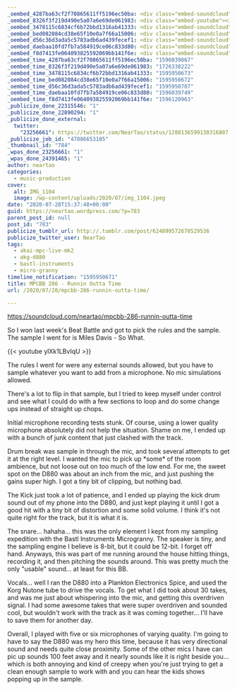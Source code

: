 ```yaml
---
_oembed_4287ba63cf2f70865611ff5196ec50ba: <div class="embed-soundcloud"><iframe title="MPCBB 286 - Runnin Outta Time by NearTao" width="100" height="150" scrolling="no" frameborder="no" src="https://w.soundcloud.com/player/?visual=true&url=https%3A%2F%2Fapi.soundcloud.com%2Ftracks%2F866012665&show_artwork=true&maxwidth=100&maxheight=150&dnt=1"></iframe></div>
_oembed_8326f3f219d490e5a07a6e69de061983: <div class="embed-youtube"><iframe title="Miles Davis - So What (Official Audio)" width="750" height="422" src="https://www.youtube.com/embed/ylXk1LBvIqU?feature=oembed" frameborder="0" allow="accelerometer; autoplay; clipboard-write; encrypted-media; gyroscope; picture-in-picture; web-share" referrerpolicy="strict-origin-when-cross-origin" allowfullscreen></iframe></div>
_oembed_3478115c6834cf6b72bbd1316ab41333: <div class="embed-soundcloud"><iframe title="MPCBB 286 - Runnin Outta Time by NearTao" width="580" height="400" scrolling="no" frameborder="no" src="https://w.soundcloud.com/player/?visual=true&url=https%3A%2F%2Fapi.soundcloud.com%2Ftracks%2F866012665&show_artwork=true&maxwidth=580&maxheight=870&dnt=1"></iframe></div>
_oembed_bed082084cd38e65f10e0a7f66a15006: <div class="embed-soundcloud"><iframe title="MPCBB 286 - Runnin Outta Time by NearTao" width="805" height="400" scrolling="no" frameborder="no" src="https://w.soundcloud.com/player/?visual=true&url=https%3A%2F%2Fapi.soundcloud.com%2Ftracks%2F866012665&show_artwork=true&maxwidth=805&maxheight=1000&dnt=1"></iframe></div>
_oembed_d56c36d3ada5c5783adb6ad439fecef1: <div class="embed-soundcloud"><iframe title="MPCBB 286 - Runnin Outta Time by NearTao" width="500" height="400" scrolling="no" frameborder="no" src="https://w.soundcloud.com/player/?visual=true&url=https%3A%2F%2Fapi.soundcloud.com%2Ftracks%2F866012665&show_artwork=true&maxwidth=500&maxheight=750&dnt=1"></iframe></div>
_oembed_daebaa10fd7fb7a584919ce06c833d80: <div class="embed-soundcloud"><iframe title="MPCBB 286 - Runnin Outta Time by NearTao" width="750" height="400" scrolling="no" frameborder="no" src="https://w.soundcloud.com/player/?visual=true&url=https%3A%2F%2Fapi.soundcloud.com%2Ftracks%2F866012665&show_artwork=true&maxwidth=750&maxheight=1000&dnt=1"></iframe></div>
_oembed_f8d7413fe064093825592069bb141f6e: <div class="embed-soundcloud"><iframe title="STBB 699 - Beep Beep by NearTao" width="500" height="400" scrolling="no" frameborder="no" src="https://w.soundcloud.com/player/?visual=true&url=https%3A%2F%2Fapi.soundcloud.com%2Ftracks%2F866766412&show_artwork=true&maxwidth=500&maxheight=750&dnt=1"></iframe></div>
_oembed_time_4287ba63cf2f70865611ff5196ec50ba: "1596039867"
_oembed_time_8326f3f219d490e5a07a6e69de061983: "1726338222"
_oembed_time_3478115c6834cf6b72bbd1316ab41333: "1595950673"
_oembed_time_bed082084cd38e65f10e0a7f66a15006: "1595950672"
_oembed_time_d56c36d3ada5c5783adb6ad439fecef1: "1595950707"
_oembed_time_daebaa10fd7fb7a584919ce06c833d80: "1596039749"
_oembed_time_f8d7413fe064093825592069bb141f6e: "1596120963"
_publicize_done_22315546: "1"
_publicize_done_22890294: "1"
_publicize_done_external:
  twitter:
    "23256661": https://twitter.com/NearTao/status/1288136599130316807
_publicize_job_id: "47086653105"
_thumbnail_id: "784"
_wpas_done_23256661: "1"
_wpas_done_24391465: "1"
author: neartao
categories:
  - music-production
cover:
  alt: IMG_1104
  image: /wp-content/uploads/2020/07/img_1104.jpeg
date: "2020-07-28T15:37:48+00:00"
guid: https://neartao.wordpress.com/?p=783
parent_post_id: null
post_id: "783"
publicize_tumblr_url: http://.tumblr.com/post/624899572670529536
publicize_twitter_user: NearTao
tags:
  - akai-mpc-live-mk2
  - akg-d880
  - bastl-instruments
  - micro-granny
timeline_notification: "1595950671"
title: MPCBB 286 - Runnin Outta Time
url: /2020/07/28/mpcbb-286-runnin-outta-time/

---
```

https://soundcloud.com/neartao/mpcbb-286-runnin-outta-time

So I won last week's Beat Battle and got to pick the rules and the sample. The sample I went for is Miles Davis - So What.

{{< youtube ylXk1LBvIqU >}}

The rules I went for were any external sounds allowed, but you have to sample whatever you want to add from a microphone. No mic simulations allowed.

There's a lot to flip in that sample, but I tried to keep myself under control and see what I could do with a few sections to loop and do some change ups instead of straight up chops.

Initial microphone recording tests stunk. Of course, using a lower quality microphone absolutely did not help the situation. Shame on me, I ended up with a bunch of junk content that just clashed with the track.

Drum break was sample in through the mic, and took several attempts to get it at the right level. I wanted the mic to pick up \*some\* of the room ambience, but not loose out on too much of the low end. For me, the sweet spot on the D880 was about an inch from the mic, and just pushing the gains super high. I got a tiny bit of clipping, but nothing bad.

The Kick just took a lot of patience, and I ended up playing the kick drum sound out of my phone into the D880, and just kept playing it until I got a good hit with a tiny bit of distortion and some solid volume. I think it's not quite right for the track, but it is what it is.

The snare... hahaha... this was the only element I kept from my sampling expedition with the Bastl Instruments Microgranny. The speaker is tiny, and the sampling engine I believe is 8-bit, but it could be 12-bit. I forget off hand. Anyways, this was part of me running around the house hitting things, recording it, and then pitching the sounds around. This was pretty much the only "usable" sound... at least for this BB.

Vocals... well I ran the D880 into a Plankton Electronics Spice, and used the Korg Nutone tube to drive the vocals. To get what I did took about 30 takes, and was me just about whispering into the mic, and getting this overdriven signal. I had some awesome takes that were super overdriven and sounded cool, but wouldn't work with the track as it was coming together... I'll have to save them for another day.

Overall, I played with five or six microphones of varying quality. I'm going to have to say the D880 was my hero this time, because it has very directional sound and needs quite close proximity. Some of the other mics I have can pic up sounds 100 feet away and it nearly sounds like it is right beside you... which is both annoying and kind of creepy when you're just trying to get a clean enough sample to work with and you can hear the kids shows popping up in the sample.
